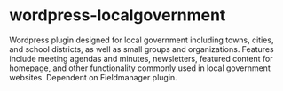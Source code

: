 wordpress-localgovernment
=========================

Wordpress plugin designed for local government including towns, cities, and school districts, as well as small groups and organizations. Features include meeting agendas and minutes, newsletters, featured content for homepage, and other functionality commonly used in local government websites. Dependent on Fieldmanager plugin.
